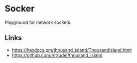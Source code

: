 # Socker

Playground for network sockets.

## Links

- https://hexdocs.pm/thousand_island/ThousandIsland.html 
- https://github.com/mtrudel/thousand_island